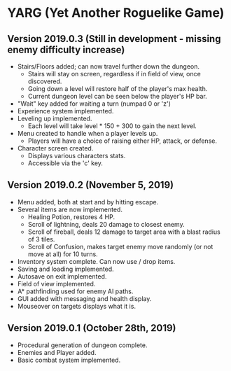 # YARG (Yet Another Roguelike Game)

## Version 2019.0.3 (Still in development - missing enemy difficulty increase)
- Stairs/Floors added; can now travel further down the dungeon.
  - Stairs will stay on screen, regardless if in field of view, once discovered.
  - Going down a level will restore half of the player's max health.
  - Current dungeon level can be seen below the player's HP bar.
- "Wait" key added for waiting a turn (numpad 0 or 'z')
- Experience system implemented.
- Leveling up implemented.
  - Each level will take level * 150 + 300 to gain the next level.
- Menu created to handle when a player levels up.
  - Players will have a choice of raising either HP, attack, or defense.
- Character screen created.
  - Displays various characters stats.
  - Accessible via the 'c' key.

## Version 2019.0.2 (November 5, 2019)
- Menu added, both at start and by hitting escape.
- Several items are now implemented.
   - Healing Potion, restores 4 HP.
   - Scroll of lightning, deals 20 damage to closest enemy.
   - Scroll of fireball, deals 12 damage to target area with a blast radius of 3 tiles.
   - Scroll of Confusion, makes target enemy move randomly (or not move at all) for 10 turns.
- Inventory system complete. Can now use / drop items.
- Saving and loading implemented.
- Autosave on exit implemented.
- Field of view implemented.
- A* pathfinding used for enemy AI paths.
- GUI added with messaging and health display.
- Mouseover on targets displays what it is.

## Version 2019.0.1 (October 28th, 2019)
- Procedural generation of dungeon complete.
- Enemies and Player added.
- Basic combat system implemented.